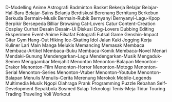 D-Modelling
Anime
Astrografi
Badminton
Basket
Bekerja
Belajar
Belajar-Hal-Baru
Belajar-Sains
Belanja
Berdiskusi
Berenang
Berhitung
Berkebun
Berkuda
Bermain-Musik
Bermain-Rubik
Bernyanyi
Bernyanyi-Lagu-Kpop
Berpikir
Bersepeda
Billiar
Browsing
Cat-Lovers
Catur
Content-Creation
Cosplay
Curhat
Desain
Desain-Ui
Diskusi
Dog-Lovers
Dubbing
Editing
Eksperimen
Event-Anime
Filsafat
Fotografi
Futsal
Game
Genshin-Impact
Gitar
Gym
Hang-Out
Hiking
Ice-Skating
Idol
Jalan Kaki
Jogging
Kerja
Kuliner
Lari
Main
Manga
Melukis
Memancing
Memasak
Membaca
Membaca-Artikel
Membaca-Buku
Membaca-Komik
Membaca-Novel
Menari
Mendaki-Gunung
Mendengarkan-Lagu
Mendengarkan-Musik
Mengaduk-Semen
Menggambar
Menjahit
Menonton
Menonton-Balapan
Menonton-Drakor
Menonton-Film
Menonton-Horror
Menonton-Motogp
Menonton-Serial
Menonton-Series
Menonton-Vtuber
Menonton-Youtube
Menonton-Balapan
Menulis
Menulis-Cerita
Merenung
Merokok
Mobile-Legends
Multimedia
Musik
Ngopi
Olahraga
Prank
Programming
Puzzle
Rebahan
Self-Development
Sepakbola
Sosmed
Sulap
Teknologi
Tenis-Meja
Tidur
Touring
Trading
Traveling
Voli
Workout
